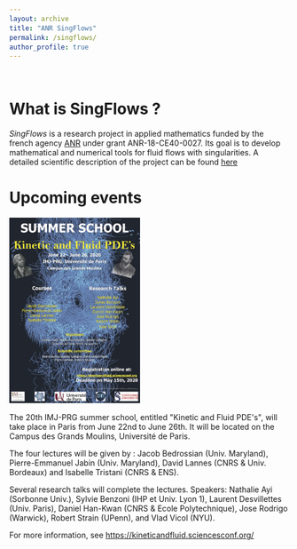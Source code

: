 ```yaml
---
layout: archive
title: "ANR SingFlows"
permalink: /singflows/
author_profile: true
---
```


<br>

What is SingFlows ? 
===
_SingFlows_ is a research project in applied mathematics funded by the french agency [ANR](https://anr.fr/) under grant ANR-18-CE40-0027. Its goal is to develop mathematical and numerical tools for fluid flows with singularities. A detailed scientific description of the project can be found [here](/files/Scientific_description_Singflows.pdf)

Upcoming events
===

<img src="/images/summer_school_2020_v16.jpg" width="236" height="334">

The 20th IMJ-PRG summer school, entitled "Kinetic and Fluid PDE's", will take place in Paris from June 22nd to June 26th. It will be located on the Campus des Grands Moulins, Université de Paris.

The four lectures will be given by : Jacob Bedrossian (Univ. Maryland), Pierre-Emmanuel Jabin (Univ. Maryland), David Lannes (CNRS & Univ. Bordeaux) and Isabelle Tristani (CNRS & ENS).

Several research talks will complete the lectures. Speakers: 
Nathalie Ayi (Sorbonne Univ.), Sylvie Benzoni (IHP et Univ. Lyon 1), Laurent Desvillettes (Univ. Paris), Daniel Han-Kwan (CNRS & Ecole Polytechnique), Jose Rodrigo (Warwick), Robert Strain (UPenn), and Vlad Vicol (NYU). 

For more information, see <https://kineticandfluid.sciencesconf.org/>
